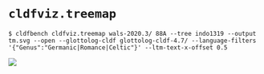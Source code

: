 # `cldfviz.treemap`

```shell
$ cldfbench cldfviz.treemap wals-2020.3/ 88A --tree indo1319 --output tm.svg --open --glottolog-cldf glottolog-cldf-4.7/ --language-filters '{"Genus":"Germanic|Romance|Celtic"}' --ltm-text-x-offset 0.5
```

![](output/treemap_wals88A.svg)
